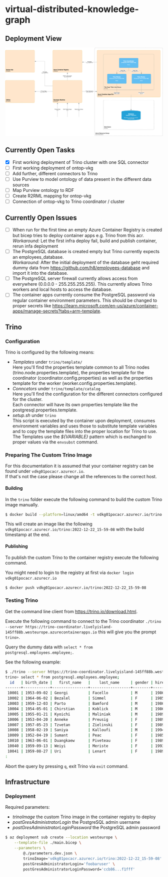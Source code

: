 # virtual-distributed-knowledge-graph

## Deployment View

![Deployment View](docs/architecture-Deployment.drawio.png)

## Currently Open Tasks

- [x] First working deployment of Trino cluster with one SQL connector 
- [ ] First working deployment of ontop-vkg 
- [ ] Add further, different connectors to Trino
- [ ] Use Purview to model ontology of data present in the different data sources
- [ ] Map Purview ontology to RDF 
- [ ] Create R2RML mapping for ontop-vkg
- [ ] Connection of ontop-vkg to Trino coordinator / cluster

## Currently Open Issues

- [ ] When run for the first time an empty Azure Container Registry is created but bicep tries to deploy container apps e.g. Trino from this acr. \
  *Workaround:* Let the first infra deploy fail, build and publish container, rerun infa deployment
- [ ] The PostgreSQL database is created empty but Trino currently expects an employees_database. \
  *Workaround:* After the initial deployment of the database geht required dummy data from https://github.com/h8/employees-database and import it into the database.
- [ ] The PostgreSQL server firewall currently allows access from everywhere (0.0.0.0 - 255.255.255.255). This currently allows Trino workers and local hosts to access the database.
- [ ] The container apps currently consume the PostgreSQL password via regular container environment parameters. This should be changed to proper secrets like https://learn.microsoft.com/en-us/azure/container-apps/manage-secrets?tabs=arm-template.

## Trino

### Configuration

Trino is configured by the following means:

- *Templates* under `trino/template/` \
  Here you'll find the properties template common to all Trino nodes (trino.node.properties.template), the properties template for the coordinator (coordinator.config.properties) as well as the properties template for the worker (worker.config.properties.template).
- *Conncetors* under `trino/template/catalog` \
  Here you'll find the configuration for the different connectors configured for the cluster. \
  Each connector will have its own properties template like the postgresql.properties.template.
- *setup.sh* under `trino` \
  This script is executed by the container upon deployment, consumes environment variables and uses those to substitute template variables and to copy the template files into the proper location for Trino to use.
  The Templates use the *${VARIABLE}* pattern which is exchanged to proper values via the `envsubst` command.




### Preparing The Custom Trino Image

For this documentation it is assumed that your container registry can be found under `vdkg01pocacr.azurecr.io`. \
If that's not the case please change all the references to the correct host.

#### Building 
In the `trino` folder execute the following command to build the custom Trino image manually.

```bash
$ docker build --platform=linux/amd64 -t vdkg01pocacr.azurecr.io/trino:$(date +"%Y-%m-%d_%H-%M-%S") .
```

This will create an image like the following `vdkg01pocacr.azurecr.io/trino:2022-12-22_15-59-08` with the build timestamp at the end.

#### Publishing

To publish the custom Trino to the container registry execute the following command.

You might need to login to the registry at first via `docker login vdkg01pocacr.azurecr.io`

```bash
$ docker push vdkg01pocacr.azurecr.io/trino:2022-12-22_15-59-08
```

### Testing Trino

Get the command line client from https://trino.io/download.html.

Execute the following command to connect to the Trino coordinator `./trino --server https://trino-coordinator.livelyisland-145ff88b.westeurope.azurecontainerapps.io` this will give you the prompt `trino>`.

Query the dummy data with `select * from postgresql.employees.employee;`.

See the following example:
```bash
$ ./trino --server https://trino-coordinator.livelyisland-145ff88b.westeurope.azurecontainerapps.io
trino> select * from postgresql.employees.employee;
  id   | birth_date |   first_name   |    last_name     | gender | hire_date
-------+------------+----------------+------------------+--------+------------
 10001 | 1953-09-02 | Georgi         | Facello          | M      | 1986-06-26
 10002 | 1964-06-02 | Bezalel        | Simmel           | F      | 1985-11-21
 10003 | 1959-12-03 | Parto          | Bamford          | M      | 1986-08-28
 10004 | 1954-05-01 | Chirstian      | Koblick          | M      | 1986-12-01
 10005 | 1955-01-21 | Kyoichi        | Maliniak         | M      | 1989-09-12
 10006 | 1953-04-20 | Anneke         | Preusig          | F      | 1989-06-02
 10007 | 1957-05-23 | Tzvetan        | Zielinski        | F      | 1989-02-10
 10008 | 1958-02-19 | Saniya         | Kalloufi         | M      | 1994-09-15
 10009 | 1952-04-19 | Sumant         | Peac             | F      | 1985-02-18
 10010 | 1963-06-01 | Duangkaew      | Piveteau         | F      | 1989-08-24
 10040 | 1959-09-13 | Weiyi          | Meriste          | F      | 1993-02-14
 10041 | 1959-08-27 | Uri            | Lenart           | F      | 1989-11-12
:
```

Abort the query by pressing `q`, exit Trino via `exit` command.

## Infrastructure

### Deployment

Required parameters:

- *trinoImage* the custom Trino image in the container registry to deploy
- *postGresAdministratorLogin* the PostgreSQL admin username
- *postGresAdministratorLoginPassword* the PostgreSQL admin password

```bash
$ az deployment sub create --location westeurope \
    --template-file ./main.bicep \
    --parameters \
        @./parameters.dev.json \
        trinoImage='vdkg01pocacr.azurecr.io/trino:2022-12-22_15-59-08' \
        postGresAdministratorLogin='foobaruser' \
        postGresAdministratorLoginPassword='ccb86...f1fff'
```